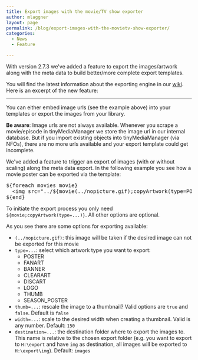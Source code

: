 ```yaml
---
title: Export images with the movie/TV show exporter
author: mlaggner
layout: page
permalink: /blog/export-images-with-the-movietv-show-exporter/
categories:
  - News
  - Feature

---
```

With version 2.7.3 we've added a feature to export the images/artwork along with the meta data to build better/more complete export templates.

You will find the latest information about the exporting engine in our [wiki](https://github.com/tinyMediaManager/tinyMediaManager/wiki/Export-Templates#exporting-images). <!--more-->Here is an excerpt of the new feature:

---

You can either embed image urls (see the example above) into your templates or export the images from your library.

**Be aware**: Image urls are not always available. Whenever you scrape a movie/episode in tinyMediaManager we store the image url in our internal database. But if you import existing objects into tinyMediaManager (via NFOs), there are no more urls available and your export template could get incomplete.

We've added a feature to trigger an export of images (with or without scaling) along the meta data export. In the following example you see how a movie poster can be exported via the template:  

<pre>${foreach movies movie}
  &lt;img src="../${movie(../nopicture.gif);copyArtwork(type=POSTER, thumb=true, width=180, destination=images)}" /&gt;
${end}</pre>

To initiate the export process you only need `${movie;copyArtwork(type=...)}`. All other options are optional.

As you see there are some options for exporting available:  

* `(../nopicture.gif)`: this image will be taken if the desired image can not be exported for this movie  
* `type=...`: select which artwork type you want to export:  
  * POSTER  
  * FANART  
  * BANNER  
  * CLEARART  
  * DISCART  
  * LOGO  
  * THUMB  
  * SEASON_POSTER  
* `thumb=...`: rescale the image to a thumbnail? Valid options are `true` and `false`. Default is `false`  
* `width=...`: scale to the desired width when creating a thumbnail. Valid is any number. Default: `150`  
* `destination=...`: the destination folder where to export the images to. This name is relative to the chosen export folder (e.g. you want to export to `H:\export` and have `img` as destination, all images will be exported to `H:\export\img`). Default: `images`
